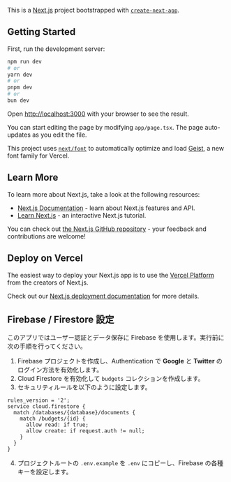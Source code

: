 This is a [Next.js](https://nextjs.org) project bootstrapped with [`create-next-app`](https://nextjs.org/docs/app/api-reference/cli/create-next-app).

## Getting Started

First, run the development server:

```bash
npm run dev
# or
yarn dev
# or
pnpm dev
# or
bun dev
```

Open [http://localhost:3000](http://localhost:3000) with your browser to see the result.

You can start editing the page by modifying `app/page.tsx`. The page auto-updates as you edit the file.

This project uses [`next/font`](https://nextjs.org/docs/app/building-your-application/optimizing/fonts) to automatically optimize and load [Geist](https://vercel.com/font), a new font family for Vercel.

## Learn More

To learn more about Next.js, take a look at the following resources:

- [Next.js Documentation](https://nextjs.org/docs) - learn about Next.js features and API.
- [Learn Next.js](https://nextjs.org/learn) - an interactive Next.js tutorial.

You can check out [the Next.js GitHub repository](https://github.com/vercel/next.js) - your feedback and contributions are welcome!

## Deploy on Vercel

The easiest way to deploy your Next.js app is to use the [Vercel Platform](https://vercel.com/new?utm_medium=default-template&filter=next.js&utm_source=create-next-app&utm_campaign=create-next-app-readme) from the creators of Next.js.

Check out our [Next.js deployment documentation](https://nextjs.org/docs/app/building-your-application/deploying) for more details.

## Firebase / Firestore 設定

このアプリではユーザー認証とデータ保存に Firebase を使用します。実行前に次の手順を行ってください。

1. Firebase プロジェクトを作成し、Authentication で **Google** と **Twitter** のログイン方法を有効化します。
2. Cloud Firestore を有効化して `budgets` コレクションを作成します。
3. セキュリティルールを以下のように設定します。

```text
rules_version = '2';
service cloud.firestore {
  match /databases/{database}/documents {
    match /budgets/{id} {
      allow read: if true;
      allow create: if request.auth != null;
    }
  }
}
```

4. プロジェクトルートの `.env.example` を `.env` にコピーし、Firebase の各種キーを設定します。

